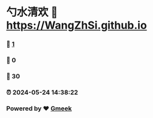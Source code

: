 # 勺水清欢 :link: https://WangZhSi.github.io 
### :page_facing_up: [1](https://WangZhSi.github.io/tag.html) 
### :speech_balloon: 0 
### :hibiscus: 30 
### :alarm_clock: 2024-05-24 14:38:22 
### Powered by :heart: [Gmeek](https://github.com/Meekdai/Gmeek)
